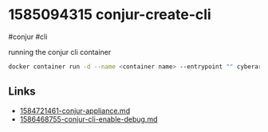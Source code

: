 # 1585094315 conjur-create-cli
#conjur #cli

running the conjur cli container

```bash
docker container run -d --name <container name> --entrypoint "" cyberark/conjur-cli:5 sleep infinity
```

## Links
- [1584721461-conjur-appliance.md](1584721461-conjur-appliance.md)
- [1586468755-conjur-cli-enable-debug.md](1586468755-conjur-cli-enable-debug.md)
